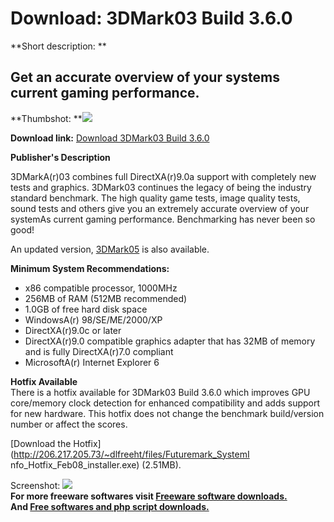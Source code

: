 # Download: 3DMark03 Build 3.6.0

**Short description: **

## Get an accurate overview of your systems current gaming performance.

  
**Thumbshot: **![](http://www.freewarefiles.com/screenshot/3dmark03_md.gif)   
  
**Download link:** [Download 3DMark03 Build 3.6.0](http://freesoftwares.boysofts.com/3DMark03_program_13761.html)  
  

**Publisher's Description**  
  

3DMarkA(r)03 combines full DirectXA(r)9.0a support with completely new tests
and graphics. 3DMark03 continues the legacy of being the industry standard
benchmark. The high quality game tests, image quality tests, sound tests and
others give you an extremely accurate overview of your systemAs current gaming
performance. Benchmarking has never been so good!

An updated version,
[3DMark05](http://www.freewarefiles.com/3DMark05_program_13760.html) is also
available.

**Minimum System Recommendations:**

  * x86 compatible processor, 1000MHz 
  * 256MB of RAM (512MB recommended) 
  * 1.0GB of free hard disk space 
  * WindowsA(r) 98/SE/ME/2000/XP 
  * DirectXA(r)9.0c or later 
  * DirectXA(r)9.0 compatible graphics adapter that has 32MB of memory and is fully DirectXA(r)7.0 compliant 
  * MicrosoftA(r) Internet Explorer 6 

**Hotfix Available**  
There is a hotfix available for 3DMark03 Build 3.6.0 which improves GPU
core/memory clock detection for enhanced compatibility and adds support for
new hardware. This hotfix does not change the benchmark build/version number
or affect the scores.

[Download the Hotfix](http://206.217.205.73/~dlfreeht/files/Futuremark_SystemI
nfo_Hotfix_Feb08_installer.exe) (2.51MB).

  
  
Screenshot: ![](http://www.freewarefiles.com/screenshot/3dmark03.gif)  
**For more freeware softwares visit [Freeware software downloads.](http://freesoftwares.boysofts.com/)**   
**And [Free softwares and php script downloads.](http://www.boysofts.com/)**

